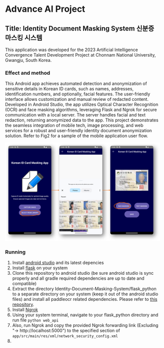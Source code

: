 # Advance AI Project
## Title: Identity Document Masking System 신분증 마스킹 시스템
This application was developed for the 2023 Artificial Intelligence Convergence Talent Development Project at Chonnam National University, Gwangju, South Korea.
### Effect and method
This Android app achieves automated detection and anonymization of sensitive details in Korean ID cards, such as names, addresses, identification numbers, and optionally, facial features. The user-friendly interface allows customization and manual review of redacted content. Developed in Android Studio, the app utilizes Optical Character Recognition (OCR) and face masking algorithms, leveraging Flask and Ngrok for secure communication with a local server. The server handles facial and text redaction, returning anonymized data to the app. This project demonstrates the seamless integration of mobile tech, image processing, and web services for a robust and user-friendly identity document anonymization solution. Refer to Fig2 for a sample of the mobile application user flow.

![image](images/face_redaction.png)

### Running
1. Install [android studio](https://developer.android.com/studio) and its latest depencies
2. Install [flask](https://flask.palletsprojects.com/en/3.0.x/installation/) on your system
3. Clone this repository to android studio (be sure android studio is sync properly and all gradle required dependencies are up to date and compatible)
4. Extract the directory Identity-Document-Masking-System/flask_python to a separate directory on your system (keep it out of the android studio files) and install all paddleocr related dependencies. Please refer to [this repository](https://github.com/yunwoong7/korean_ocr_using_paddleOCR).
5. Install [Ngrok](https://ngrok.com/download)
6. Using your system terminal, navigate to your flask_python directory and run file `python web_api`
7. Also, run Ngrok and copy the provided Ngrok forwarding link (Excluding "-> http://localhost:5000") to the specified <domain> section of `app/src/main/res/xml/network_security_config.xml`
8. 

